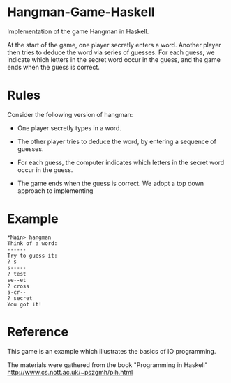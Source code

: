 # Hangman-Game-Haskell
Implementation of the game Hangman in Haskell.

At the start of the game, one player secretly enters a word. Another player then tries to deduce the word via series of guesses. For each guess, we indicate which letters in the secret word occur in the guess, and the game ends when the guess is correct.

# Rules
Consider the following version of hangman:

- One player secretly types in a word.

- The other player tries to deduce the word, by entering a sequence of guesses.

- For each guess, the computer indicates which letters in the secret word occur in the guess.

- The game ends when the guess is correct. We adopt a top down approach to implementing

# Example
```
*Main> hangman 
Think of a word: 
------
Try to guess it:
? s
s-----
? test
se--et
? cross
s-cr--
? secret
You got it!
```
# Reference
This game is an example which illustrates the basics of IO programming.

The materials were gathered from the book "Programming in Haskell" http://www.cs.nott.ac.uk/~pszgmh/pih.html
